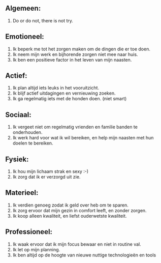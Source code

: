 
Algemeen:
---------

  1. Do or do not, there is not try.

Emotioneel:
-----------

  1. Ik beperk me tot het zorgen maken om de dingen die er toe doen.
  2. Ik neem mijn werk en bijhorende zorgen niet mee naar huis.
  3. Ik ben een positieve factor in het leven van mijn naasten.


  
Actief:
-------

  1. Ik plan altijd iets leuks in het vooruitzicht.
  2. Ik blijf actief uitdagingen en vernieuwing zoeken.
  3. Ik ga regelmatig iets met de honden doen. (niet smart)


Sociaal:
-------

  1. Ik vergeet niet om regelmatig vrienden en familie banden te onderhouden.
  2. Ik werk hard voor wat ik wil bereiken, en help mijn naasten met hun doelen te bereiken.


Fysiek:
-------

  1. Ik hou mijn lichaam strak en sexy :-)
  2. Ik zorg dat ik er verzorgd uit zie.


Materieel:
---------

  1. Ik verdien genoeg zodat ik geld over heb om te sparen.
  2. Ik zorg ervoor dat mijn gezin in comfort leeft, en zonder zorgen.
  3. Ik koop alleen kwaliteit, en liefst ouderwetste kwaliteit.


Professioneel:
--------------

  1. Ik waak ervoor dat ik mijn focus bewaar en niet in routine val.
  2. Ik let op mijn planning.
  3. Ik ben altijd op de hoogte van nieuwe nuttige technologieën en tools
